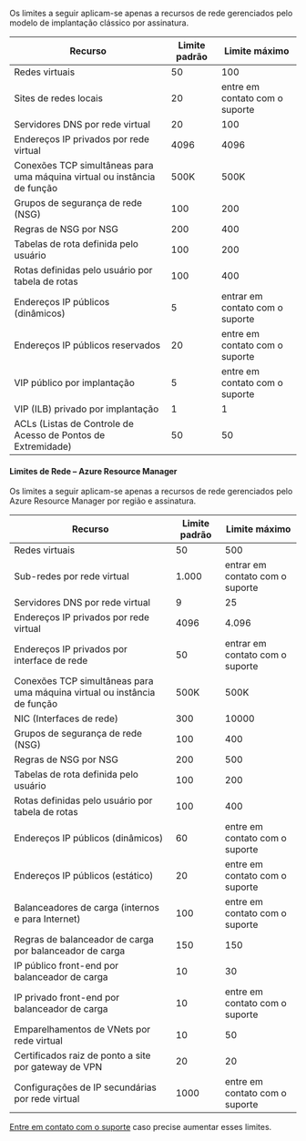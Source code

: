 <a name="virtual-networking-limits-classic"></a>Os limites a seguir aplicam-se apenas a recursos de rede gerenciados pelo modelo de implantação clássico por assinatura.

| Recurso | Limite padrão | Limite máximo |
| --- | --- | --- |
| Redes virtuais |50 |100 |
| Sites de redes locais |20 |entre em contato com o suporte |
| Servidores DNS por rede virtual |20 |100 |
| Endereços IP privados por rede virtual |4096 |4096 |
| Conexões TCP simultâneas para uma máquina virtual ou instância de função |500K |500K |
| Grupos de segurança de rede (NSG) |100 |200 |
| Regras de NSG por NSG |200 |400 |
| Tabelas de rota definida pelo usuário |100 |200 |
| Rotas definidas pelo usuário por tabela de rotas |100 |400 |
| Endereços IP públicos (dinâmicos) |5 |entrar em contato com o suporte |
| Endereços IP públicos reservados |20 |entre em contato com o suporte |
| VIP público por implantação |5 |entre em contato com o suporte |
| VIP (ILB) privado por implantação |1 |1 |
| ACLs (Listas de Controle de Acesso de Pontos de Extremidade) |50 |50 |

#### <a name="azure-resource-manager-virtual-networking-limits"></a>Limites de Rede – Azure Resource Manager
Os limites a seguir aplicam-se apenas a recursos de rede gerenciados pelo Azure Resource Manager por região e assinatura.

| Recurso | Limite padrão | Limite máximo |
| --- | --- | --- |
| Redes virtuais |50 |500 |
| Sub-redes por rede virtual |1.000 |entrar em contato com o suporte |
| Servidores DNS por rede virtual |9 |25 |
| Endereços IP privados por rede virtual |4096 |4.096 |
| Endereços IP privados por interface de rede |50 |entrar em contato com o suporte |
| Conexões TCP simultâneas para uma máquina virtual ou instância de função |500K |500K |
| NIC (Interfaces de rede) |300 |10000 |
| Grupos de segurança de rede (NSG) |100 |400 |
| Regras de NSG por NSG |200 |500 |
| Tabelas de rota definida pelo usuário |100 |200 |
| Rotas definidas pelo usuário por tabela de rotas |100 |400 |
| Endereços IP públicos (dinâmicos) |60 |entre em contato com o suporte |
| Endereços IP públicos (estático) |20 |entre em contato com o suporte |
| Balanceadores de carga (internos e para Internet) |100 |entre em contato com o suporte |
| Regras de balanceador de carga por balanceador de carga |150 |150 |
| IP público front-end por balanceador de carga |10 |30 |
| IP privado front-end por balanceador de carga |10 |entre em contato com o suporte |
| Emparelhamentos de VNets por rede virtual |10 |50 |
| Certificados raiz de ponto a site por gateway de VPN |20 |20 |
| Configurações de IP secundárias por rede virtual |1000 |entre em contato com o suporte |

[Entre em contato com o suporte](../articles/azure-supportability/how-to-create-azure-support-request.md) caso precise aumentar esses limites.

